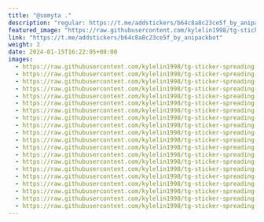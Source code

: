 ```yaml
---
title: "@somyta ."
description: "regular: https://t.me/addstickers/b64c8a8c23ce5f_by_anipackbot"
featured_image: "https://raw.githubusercontent.com/kylelin1998/tg-sticker-spreading-worldwide-images/main/img/632e9e5f-ee60-497d-874c-a953763c639b.jpg"
link: "https://t.me/addstickers/b64c8a8c23ce5f_by_anipackbot"
weight: 3
date: 2024-01-15T16:22:05+08:00
images:
  - https://raw.githubusercontent.com/kylelin1998/tg-sticker-spreading-worldwide-images/main/img/632e9e5f-ee60-497d-874c-a953763c639b.jpg
  - https://raw.githubusercontent.com/kylelin1998/tg-sticker-spreading-worldwide-images/main/img/c0460dc3-5741-49ae-b54d-9e29889634be.jpg
  - https://raw.githubusercontent.com/kylelin1998/tg-sticker-spreading-worldwide-images/main/img/549f70a4-b186-44e2-af6e-b42b56d00f28.jpg
  - https://raw.githubusercontent.com/kylelin1998/tg-sticker-spreading-worldwide-images/main/img/80d63447-f679-4485-a9e1-8a246456587e.jpg
  - https://raw.githubusercontent.com/kylelin1998/tg-sticker-spreading-worldwide-images/main/img/4db831aa-a691-48d5-a94f-571df102bdd7.jpg
  - https://raw.githubusercontent.com/kylelin1998/tg-sticker-spreading-worldwide-images/main/img/5b184a48-4aa1-467b-995e-e2a8714014c1.jpg
  - https://raw.githubusercontent.com/kylelin1998/tg-sticker-spreading-worldwide-images/main/img/948cb93e-829a-4f5a-b29a-ca0e11bc6f11.jpg
  - https://raw.githubusercontent.com/kylelin1998/tg-sticker-spreading-worldwide-images/main/img/076ea215-90c8-47bf-922b-8aefa227a7a1.jpg
  - https://raw.githubusercontent.com/kylelin1998/tg-sticker-spreading-worldwide-images/main/img/2b5566b7-32b3-4092-a754-0f6178a3cd35.jpg
  - https://raw.githubusercontent.com/kylelin1998/tg-sticker-spreading-worldwide-images/main/img/181d815f-2629-4ed2-a04b-e558d6aad547.jpg
  - https://raw.githubusercontent.com/kylelin1998/tg-sticker-spreading-worldwide-images/main/img/9b8224b8-6fe9-475b-aaa4-007fe0e73c81.jpg
  - https://raw.githubusercontent.com/kylelin1998/tg-sticker-spreading-worldwide-images/main/img/95e882ed-9ea7-4b25-bc23-a47a11880c05.jpg
  - https://raw.githubusercontent.com/kylelin1998/tg-sticker-spreading-worldwide-images/main/img/c762ed55-1a58-48f7-8411-0004960a4abd.jpg
  - https://raw.githubusercontent.com/kylelin1998/tg-sticker-spreading-worldwide-images/main/img/fdc213bb-e28a-4ccc-8931-8ccd778bfd95.jpg
  - https://raw.githubusercontent.com/kylelin1998/tg-sticker-spreading-worldwide-images/main/img/60099c77-d1d9-411e-810c-62ab6f7ca6cc.jpg
  - https://raw.githubusercontent.com/kylelin1998/tg-sticker-spreading-worldwide-images/main/img/ad91326d-a343-4a32-9751-33839638a2e3.jpg
  - https://raw.githubusercontent.com/kylelin1998/tg-sticker-spreading-worldwide-images/main/img/af78577b-e361-42f1-a11e-2b99a171d2f0.jpg
  - https://raw.githubusercontent.com/kylelin1998/tg-sticker-spreading-worldwide-images/main/img/ec609e3c-2d9f-453d-bd60-76971f0978e9.jpg
  - https://raw.githubusercontent.com/kylelin1998/tg-sticker-spreading-worldwide-images/main/img/e7e64813-fbf7-4d35-aff9-ad439333e17e.jpg
  - https://raw.githubusercontent.com/kylelin1998/tg-sticker-spreading-worldwide-images/main/img/310d2f3f-f0ef-4056-9768-e1366498876b.jpg
---
```

